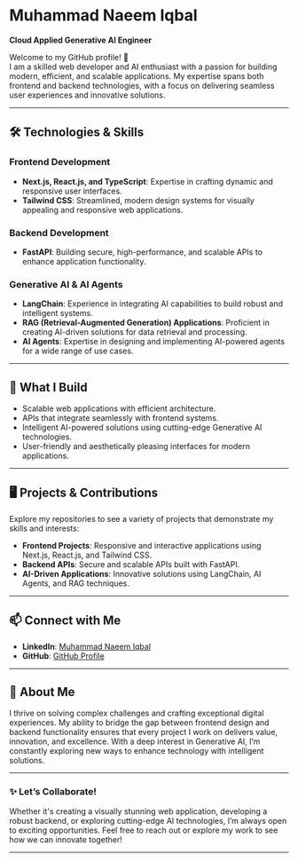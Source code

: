 

# Muhammad Naeem Iqbal  
**Cloud Applied Generative AI Engineer**

Welcome to my GitHub profile! 🚀  
I am a skilled web developer and AI enthusiast with a passion for building modern, efficient, and scalable applications. My expertise spans both frontend and backend technologies, with a focus on delivering seamless user experiences and innovative solutions.

---

## 🛠️ **Technologies & Skills**

### **Frontend Development**
- **Next.js, React.js, and TypeScript**: Expertise in crafting dynamic and responsive user interfaces.
- **Tailwind CSS**: Streamlined, modern design systems for visually appealing and responsive web applications.

### **Backend Development**
- **FastAPI**: Building secure, high-performance, and scalable APIs to enhance application functionality.

### **Generative AI & AI Agents**
- **LangChain**: Experience in integrating AI capabilities to build robust and intelligent systems.
- **RAG (Retrieval-Augmented Generation) Applications**: Proficient in creating AI-driven solutions for data retrieval and processing.
- **AI Agents**: Expertise in designing and implementing AI-powered agents for a wide range of use cases.

---

## 🧩 **What I Build**

- Scalable web applications with efficient architecture.
- APIs that integrate seamlessly with frontend systems.
- Intelligent AI-powered solutions using cutting-edge Generative AI technologies.
- User-friendly and aesthetically pleasing interfaces for modern applications.

---

## 🖥️ **Projects & Contributions**

Explore my repositories to see a variety of projects that demonstrate my skills and interests:
- **Frontend Projects**: Responsive and interactive applications using Next.js, React.js, and Tailwind CSS.
- **Backend APIs**: Secure and scalable APIs built with FastAPI.
- **AI-Driven Applications**: Innovative solutions using LangChain, AI Agents, and RAG techniques.

---

## 📫 **Connect with Me**

- **LinkedIn**: [Muhammad Naeem Iqbal]([h(https://www.linkedin.com/in/muhammad-naeem-iqbal/))
- **GitHub**: [GitHub Profile](https://github.com/goraya2005)


---

## 🌟 **About Me**

I thrive on solving complex challenges and crafting exceptional digital experiences. My ability to bridge the gap between frontend design and backend functionality ensures that every project I work on delivers value, innovation, and excellence. With a deep interest in Generative AI, I’m constantly exploring new ways to enhance technology with intelligent solutions.

---

### ✨ **Let’s Collaborate!**

Whether it's creating a visually stunning web application, developing a robust backend, or exploring cutting-edge AI technologies, I’m always open to exciting opportunities. Feel free to reach out or explore my work to see how we can innovate together!

---
